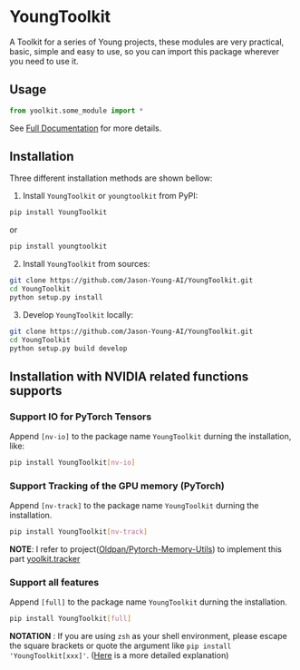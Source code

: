 # YoungToolkit
A Toolkit for a series of Young projects, these modules are very practical, basic, simple and easy to use, so you can import this package wherever you need to use it.

## Usage

``` python
from yoolkit.some_module import *
```

See [Full Documentation](https://jason-young.me/YoungToolkit/) for more details.

## Installation
Three different installation methods are shown bellow:

1. Install `YoungToolkit` or `youngtoolkit` from PyPI:
``` bash
pip install YoungToolkit
```
or
``` bash
pip install youngtoolkit
```

2. Install `YoungToolkit` from sources:
```bash
git clone https://github.com/Jason-Young-AI/YoungToolkit.git
cd YoungToolkit
python setup.py install
```

3. Develop `YoungToolkit` locally:
```bash
git clone https://github.com/Jason-Young-AI/YoungToolkit.git
cd YoungToolkit
python setup.py build develop
```

## Installation with NVIDIA related functions supports

### Support IO for PyTorch Tensors

Append `[nv-io]` to the package name `YoungToolkit` durning the installation, like:
``` bash
pip install YoungToolkit[nv-io]
```

### Support Tracking of the GPU memory (PyTorch)

Append `[nv-track]` to the package name `YoungToolkit` durning the installation.
``` bash
pip install YoungToolkit[nv-track]
```
**NOTE**: I refer to project([Oldpan/Pytorch-Memory-Utils](https://github.com/Oldpan/Pytorch-Memory-Utils)) to implement this part [yoolkit.tracker](https://github.com/Jason-Young-AI/YoungToolkit/blob/main/yoolkit/tracker.py) 

### Support all features

Append `[full]` to the package name `YoungToolkit` durning the installation.
``` bash
pip install YoungToolkit[full]
```

**NOTATION** : If you are using `zsh` as your shell environment, please escape the square brackets or quote the argument like `pip install 'YoungToolkit[xxx]'`. ([Here](https://stackoverflow.com/a/30539963/5996506) is a more detailed explanation)

